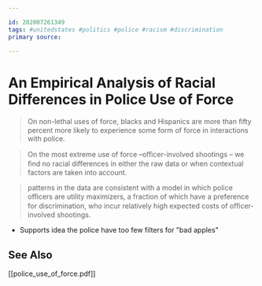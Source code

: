 ```yaml
---

id: 202007261349
tags: #unitedstates #politics #police #racism #discrimination
primary source:

---
```


# An Empirical Analysis of Racial Differences in Police Use of Force
>On non-lethal uses of force, blacks and Hispanics are more than ﬁfty percent more likely to experience some form of force in interactions with police.

> On the most extreme use of force –oﬃcer-involved shootings – we ﬁnd no racial diﬀerences in either the raw data or when contextual factors are taken into account.

> patterns in the data are consistent with a model in which police oﬃcers are utility maximizers, a fraction of which have a preference for discrimination, who incur relatively high expected costs of oﬃcer-involved shootings.

 - Supports idea the police have too few filters for "bad apples"

## See Also
[[police_use_of_force.pdf]]